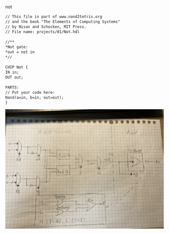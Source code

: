 not

    // This file is part of www.nand2tetris.org
    // and the book "The Elements of Computing Systems"
    // by Nisan and Schocken, MIT Press.
    // File name: projects/01/Not.hdl

    //**
    *Not gate:
    *out = not in
    *//

    CHIP Not {
    IN in;
    OUT out;

    PARTS:
    // Put your code here:
    Nand(a=in, b=in, out=out);
    }

![image](https://github.com/JANZC2020/co109a/blob/master/HOMEWORK/image/%E7%AC%AC5%E5%91%A8.jpg)